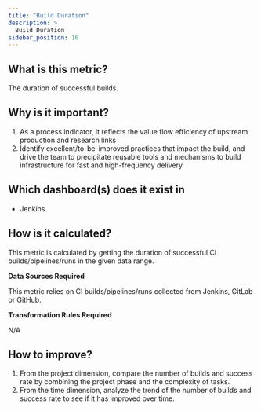 ```yaml
---
title: "Build Duration"
description: >
  Build Duration
sidebar_position: 16
---
```


## What is this metric? 
The duration of successful builds.

## Why is it important?
1. As a process indicator, it reflects the value flow efficiency of upstream production and research links
2. Identify excellent/to-be-improved practices that impact the build, and drive the team to precipitate reusable tools and mechanisms to build infrastructure for fast and high-frequency delivery

## Which dashboard(s) does it exist in
- Jenkins


## How is it calculated?
This metric is calculated by getting the duration of successful CI builds/pipelines/runs in the given data range.

<b>Data Sources Required</b>

This metric relies on CI builds/pipelines/runs collected from Jenkins, GitLab or GitHub.

<b>Transformation Rules Required</b>

N/A

## How to improve?
1. From the project dimension, compare the number of builds and success rate by combining the project phase and the complexity of tasks.
2. From the time dimension, analyze the trend of the number of builds and success rate to see if it has improved over time.
